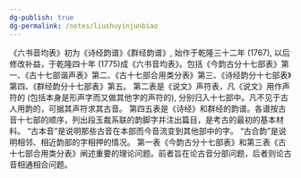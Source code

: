 ```yaml
---
dg-publish: true
dg-permalink: /notes/liushuyinjunbiao
---
```

《六书音均表》初为《诗经韵谱》《群经韵谱》, 始作于乾隆三十二年 (1767), 以后修改补益，于乾隆四十年 (1775)成《六书音均表》。包括《今韵古分十七部表》第一、《古十七部谐声表》第二、《古十七部合用类分表》第三、《诗经韵分十七部表》第四、《群经韵分十七部表》第五。
第二表是《说文》声符表，凡《说文》用作声符的 (包括本身是形声字而又做其他字的声符的), 分别归入十七部中。凡不见于古人用韵的，可据其声符求其古音。
第四五表是《诗经》和群经的韵谱。各谱按古音十七部的顺序，列出段玉裁系联的韵脚字并注出篇目，是考古的最初的基本材料。
“古本音”是说明那些古音在本部而今音流变到其他部中的字。
“古合韵”是说明相邻、相近韵部的字相押的情况。
第一表《今韵古分十七部表》和第三表《古十七部合用类分表》闸述重要的理论问题。前者旨在论古音分部问题，后者则论古音相通相合问题。
